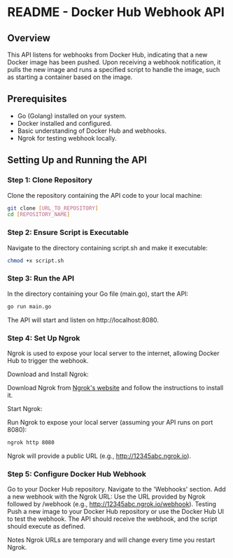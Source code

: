 # README - Docker Hub Webhook API

## Overview

This API listens for webhooks from Docker Hub, indicating that a new Docker image has been pushed. Upon receiving a webhook notification, it pulls the new image and runs a specified script to handle the image, such as starting a container based on the image.

## Prerequisites

- Go (Golang) installed on your system.
- Docker installed and configured.
- Basic understanding of Docker Hub and webhooks.
- Ngrok for testing webhook locally.

## Setting Up and Running the API

### Step 1: Clone Repository

Clone the repository containing the API code to your local machine:

```bash
git clone [URL_TO_REPOSITORY]
cd [REPOSITORY_NAME]
```

### Step 2: Ensure Script is Executable

Navigate to the directory containing script.sh and make it executable:

```bash
chmod +x script.sh
```

### Step 3: Run the API
In the directory containing your Go file (main.go), start the API:

```bash
go run main.go
```

The API will start and listen on http://localhost:8080.

### Step 4: Set Up Ngrok
Ngrok is used to expose your local server to the internet, allowing Docker Hub to trigger the webhook.

Download and Install Ngrok:

Download Ngrok from [Ngrok's website](https://ngrok.com/download) and follow the instructions to install it.

Start Ngrok:

Run Ngrok to expose your local server (assuming your API runs on port 8080):

```bash
ngrok http 8080
```
Ngrok will provide a public URL (e.g., http://12345abc.ngrok.io).

### Step 5: Configure Docker Hub Webhook

Go to your Docker Hub repository.
Navigate to the 'Webhooks' section.
Add a new webhook with the Ngrok URL: Use the URL provided by Ngrok followed by /webhook (e.g., http://12345abc.ngrok.io/webhook).
Testing
Push a new image to your Docker Hub repository or use the Docker Hub UI to test the webhook. The API should receive the webhook, and the script should execute as defined.

Notes
Ngrok URLs are temporary and will change every time you restart Ngrok.






